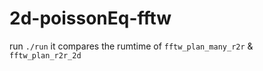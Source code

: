 # 2d-poissonEq-fftw

run `./run` it compares the rumtime of `fftw_plan_many_r2r` & `fftw_plan_r2r_2d`
